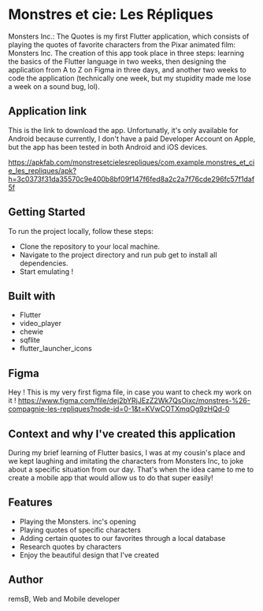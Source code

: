 # Monstres et cie: Les Répliques

Monsters Inc.: The Quotes is my first Flutter application, which consists of playing the quotes of favorite characters from the Pixar animated film: Monsters Inc. The creation of this app took place in three steps: learning the basics of the Flutter language in two weeks, then designing the application from A to Z on Figma in three days, and another two weeks to code the application (technically one week, but my stupidity made me lose a week on a sound bug, lol).

## Application link

This is the link to download the app. Unfortunatly, it's only available for Android because currently, I don't have a paid Developer Account on Apple, 
but the app has been tested in both Android and iOS devices.

https://apkfab.com/monstresetcielesrepliques/com.example.monstres_et_cie_les_repliques/apk?h=3c0373f31da35570c9e400b8bf09f147f6fed8a2c2a7f76cde296fc57f1daf5f

## Getting Started

To run the project locally, follow these steps:

- Clone the repository to your local machine.
- Navigate to the project directory and run pub get to install all dependencies.
- Start emulating !

## Built with

- Flutter
- video_player
- chewie
- sqflite
- flutter_launcher_icons

## Figma

Hey ! This is my very first figma file, in case you want to check my work on it !
https://www.figma.com/file/dej2bYRjJEzZ2Wk7QsOixc/monstres-%26-compagnie-les-repliques?node-id=0-1&t=KVwCOTXmqOg9zHQd-0

## Context and why I've created this application

During my brief learning of Flutter basics, I was at my cousin's place and we kept laughing and imitating the characters from Monsters Inc, to joke about a specific situation from our day. That's when the idea came to me to create a mobile app that would allow us to do that super easily!

## Features

- Playing the Monsters. inc's opening
- Playing quotes of specific characters
- Adding certain quotes to our favorites through a local database
- Research quotes by characters
- Enjoy the beautiful design that I've created

## Author

remsB, Web and Mobile developer
